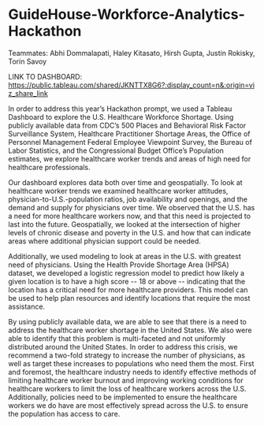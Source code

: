 # GuideHouse-Workforce-Analytics-Hackathon
Teammates: Abhi Dommalapati, Haley Kitasato, Hirsh Gupta, Justin Rokisky, Torin Savoy

LINK TO DASHBOARD: https://public.tableau.com/shared/JKNTTX8G6?:display_count=n&:origin=viz_share_link

In order to address this year’s Hackathon prompt, we used a Tableau Dashboard to explore the U.S. Healthcare Workforce Shortage. Using publicly available data from CDC’s 500 Places and Behavioral Risk Factor Surveillance System, Healthcare Practitioner Shortage Areas, the Office of Personnel Management Federal Employee Viewpoint Survey, the Bureau of Labor Statistics, and the Congressional Budget Office’s Population estimates, we explore healthcare worker trends and areas of high need for healthcare professionals.

Our dashboard explores data both over time and geospatially. To look at healthcare worker trends we examined healthcare worker attitudes, physician-to-U.S.-population ratios, job availability and openings, and the demand and supply for physicians over time. We observed that the U.S. has a need for more healthcare workers now, and that this need is projected to last into the future. Geospatially, we looked at the intersection of higher levels of chronic disease and poverty in the U.S. and how that can indicate areas where additional physician support could be needed.  

Additionally, we used modeling to look at areas in the U.S. with greatest need of physicians. Using the Health Provide Shortage Area (HPSA) dataset, we developed a logistic regression model to predict how likely a given location is to have a high score -- 18 or above -- indicating that the location has a critical need for more healthcare providers. This model can be used to help plan resources and identify locations that require the most assistance.

By using publicly available data, we are able to see that there is a need to address the healthcare worker shortage in the United States. We also were able to identify that this problem is multi-faceted and not uniformly distributed around the United States. In order to address this crisis, we recommend a two-fold strategy to increase the number of physicians, as well as target these increases to populations who need them the most. First and foremost, the healthcare industry needs to identify effective methods of limiting healthcare worker burnout and improving working conditions for healthcare workers to limit the loss of healthcare workers across the U.S. Additionally, policies need to be implemented to ensure the healthcare workers we do have are most effectively spread across the U.S. to ensure the population has access to care.
